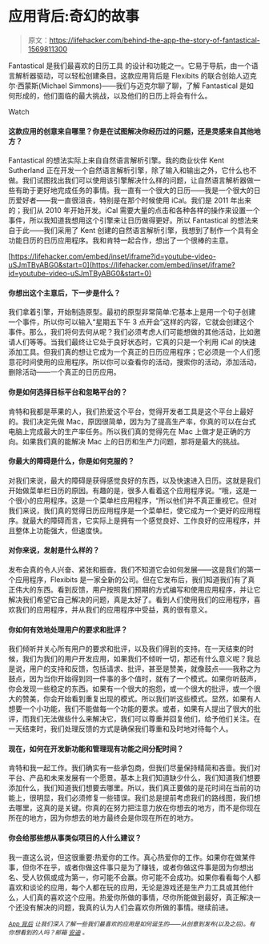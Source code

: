 # 应用背后:奇幻的故事

> 原文：<https://lifehacker.com/behind-the-app-the-story-of-fantastical-1569811300>

Fantastical 是我们最喜欢的日历工具 的设计和功能之一。它易于导航，由一个语言解析器驱动，可以轻松创建条目。这款应用背后是 Flexibits 的联合创始人迈克尔·西蒙斯(Michael Simmons)——我们与迈克尔聊了聊，了解 Fantastical 是如何形成的，他们面临的最大挑战，以及他们的日历上将会有什么。

Watch

#### 这款应用的创意来自哪里？你是在试图解决你经历过的问题，还是灵感来自其他地方？

Fantastical 的想法实际上来自自然语言解析引擎。我的商业伙伴 Kent Sutherland 正在开发一个自然语言解析引擎，除了输入和输出之外，它什么也不做。我们试图找出我们可以使用该引擎解决什么样的问题，让自然语言解析器做一些有助于更好地完成任务的事情。我一直有一个很大的日历——我是一个很大的日历爱好者——我一直很沮丧，特别是在那个时候使用 iCal。我们是 2011 年出来的；我们从 2010 年开始开发。iCal 需要大量的点击和各种各样的操作来设置一个事件，所以我知道我想用这个引擎来让日历做得更好。所以 Fantastical 的想法来自于此——我们采用了 Kent 创建的自然语言解析引擎，我想到了制作一个具有全功能日历的日历应用程序。我和肯特一起合作，想出了一个很棒的主意。

 [https://lifehacker.com/embed/inset/iframe?id=youtube-video-uSJmTByABG0&start=0](https://lifehacker.com/embed/inset/iframe?id=youtube-video-uSJmTByABG0&start=0) 

#### 你想出这个主意后，下一步是什么？

我们拿着引擎，开始制造原型。最初的原型非常简单:它基本上是用一个句子创建一个事件，所以你可以输入“星期五下午 3 点开会”这样的内容，它就会创建这个事件。那么，我们将何去何从呢？我们必须考虑人们可能想做的其他活动，比如邀请人们等等。当我们最终让它处于良好状态时，它真的只是一个利用 iCal 的快速添加工具。但我们真的想让它成为一个真正的日历应用程序；它必须是一个人们愿意花时间使用的应用程序。所以你可以查看你的活动，搜索你的活动，添加活动，删除活动——一个真正的日历应用。

#### 你是如何选择目标平台和忽略平台的？

肯特和我都是苹果的人，我们热爱这个平台，觉得开发者工具是这个平台上最好的。我们决定先做 Mac，原因很简单，因为为了提高生产率，你真的可以在台式电脑上完成最大的生产率任务。所以我们真的觉得先在 Mac 上做才是正确的方向。如果我们真的能解决 Mac 上的日历和生产力问题，那将是最大的挑战。

#### 你最大的障碍是什么，你是如何克服的？

对我们来说，最大的障碍是获得感觉良好的东西，以及快速进入日历。这就是我们开始做菜单栏日历的原因。有趣的是，很多人看着这个应用程序说。“哦，这是一个很小的应用程序。这是一个菜单栏应用程序，“所以他们并不真正重视它。但对我们来说，我们真的觉得日历应用程序是一个菜单栏，使它成为一个更好的应用程序。就最大的障碍而言，它实际上是拥有一个感觉良好、工作良好的应用程序，并且整体上功能强大，但速度快。

#### 对你来说，发射是什么样的？

发布会真的令人兴奋、紧张和振奋。我们不知道它会如何发展——这是我们的第一个应用程序，Flexibits 是一家全新的公司。但在它发布后，我们知道我们有了真正伟大的东西。看到反馈，用户按照我们预期的方式编写和使用应用程序，并让它解决我们希望它自己解决的问题，真是太好了。看到人们使用我们的应用程序，喜欢我们的应用程序，并从我们的应用程序中受益，真的很有意义。

#### 你如何有效地处理用户的要求和批评？

我们倾听并关心所有用户的要求和批评，以及我们得到的支持。在一天结束的时候，我们为我们的用户开发应用，如果我们不倾听一切，那还有什么意义呢？我总是说，用户的支持和反馈，包括请求、批评，甚至是赞美，就像鼓点——我称之为鼓点，因为当你开始得到同一件事的多个值时，就有了一个模式。如果你听鼓声，你会发现一些稳定的东西。如果有一个很大的抱怨，或一个很大的批评，或一个很大的赞美，你会开始看到重复出现的模式。所以我们听这些模式。显然，如果有人想要一个小功能，我们不能做每一个功能的要求。或者，如果有人提出了很大的批评，而我们无法做些什么来解决它，我们可以尊重并回复他们，给予他们关注。在一天结束时，我们处理反馈的方式是确保我们尊重和及时地对待每个人。

#### 现在，如何在开发新功能和管理现有功能之间分配时间？

肯特和我一起工作。我们确实有一些承包商，但我们尽量保持精简和吝啬。我们对平台、产品和未来发展有一个愿景。基本上我们知道缺少什么，我们知道我们想要添加什么，我们知道我们想要去哪里。所以，我们真正要做的是花时间在当前的功能上，很明显，我们必须修复一些错误。我们总是提前考虑我们的路线图，我们想去哪里，这真的是关键。你真的在努力把注意力放在你想去的地方，而不是你现在所在的地方，因为你想去的地方最终会是你现在所在的地方。

#### 你会给那些想从事类似项目的人什么建议？

我一直这么说，但这很重要:热爱你的工作。真心热爱你的工作。如果你在做某件事，但你不在乎，或者你做这件事只是为了赚钱，或者你做这件事是因为你想出名、受人钦佩或成为第一，你可能不会赢。你可能不会成功。如果你看看每个人都喜欢和谈论的应用，每个人都在玩的应用，无论是游戏还是生产力工具或其他什么，人们真的喜欢这个应用。热爱你所做的事情，尽你所能做到最好，真正解决一个还没有解决的问题，我真的认为人们会喜欢你所做的事情。继续前进。

<small></small>*[<small>*App 背后*</small>](http://lifehacker.com/behindtheapp) <small>*让我们深入了解一些我们最喜欢的应用是如何诞生的——从创意到发布(以及之后)。有你想看到的人吗？邮箱*</small> [<small>*安迪*</small>](mailto:andy@lifehacker.com) <small>*。*</small>*
